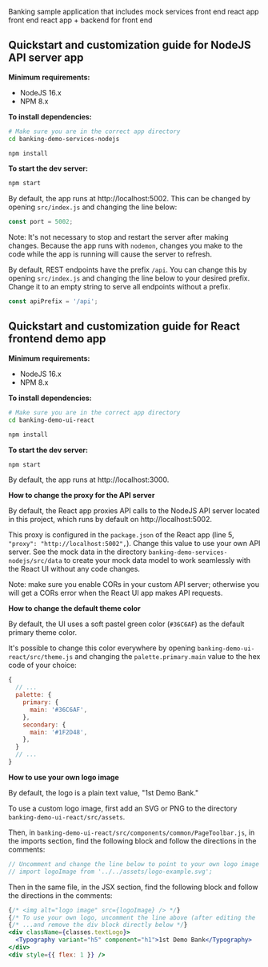 Banking sample application that includes
mock services
front end react app
front end react app + backend for front end

## Quickstart and customization guide for NodeJS API server app

**Minimum requirements:**

- NodeJS 16.x
- NPM 8.x

**To install dependencies:**

```bash
# Make sure you are in the correct app directory
cd banking-demo-services-nodejs

npm install
```

**To start the dev server:**

```bash
npm start
```

By default, the app runs at http://localhost:5002. This can be changed by opening `src/index.js` and changing the line below:

```js
const port = 5002;
```

Note: It's not necessary to stop and restart the server after making changes. Because the app runs with `nodemon`, changes you make to the code while the app is running will cause the server to refresh.

By default, REST endpoints have the prefix `/api`. You can change this by opening `src/index.js` and changing the line below to your desired prefix. Change it to an empty string to serve all endpoints without a prefix.

```js
const apiPrefix = '/api';
```


## Quickstart and customization guide for React frontend demo app

**Minimum requirements:**

- NodeJS 16.x
- NPM 8.x

**To install dependencies:**

```bash
# Make sure you are in the correct app directory
cd banking-demo-ui-react

npm install
```

**To start the dev server:**

```bash
npm start
```

By default, the app runs at http://localhost:3000.

**How to change the proxy for the API server**

By default, the React app proxies API calls to the NodeJS API server located in this project, which runs by default on http://localhost:5002.

This proxy is configured in the `package.json` of the React app (line 5, `"proxy": "http://localhost:5002",`). Change this value to use your own API server. See the mock data in the directory `banking-demo-services-nodejs/src/data` to create your mock data model to work seamlessly with the React UI without any code changes.

Note: make sure you enable CORs in your custom API server; otherwise you will get a CORs error when the React UI app makes API requests.

**How to change the default theme color**

By default, the UI uses a soft pastel green color (`#36C6AF`) as the default primary theme color.

It's possible to change this color everywhere by opening `banking-demo-ui-react/src/theme.js` and changing the `palette.primary.main` value to the hex code of your choice:

```js
{
  // ...
  palette: {
    primary: {
      main: '#36C6AF',
    },
    secondary: {
      main: '#1F2D48',
    },
  }
  // ...
}
```

**How to use your own logo image**

By default, the logo is a plain text value, "1st Demo Bank."

To use a custom logo image, first add an SVG or PNG to the directory `banking-demo-ui-react/src/assets`.

Then, in `banking-demo-ui-react/src/components/common/PageToolbar.js`, in the imports section, find the following block and follow the directions in the comments:

```js
// Uncomment and change the line below to point to your own logo image
// import logoImage from '../../assets/logo-example.svg';
```

Then in the same file, in the JSX section, find the following block and follow the directions in the comments:

```jsx
{/* <img alt="logo image" src={logoImage} /> */}
{/* To use your own logo, uncomment the line above (after editing the 'logoImage' import declaration to point to your own image)... */}
{/* ...and remove the div block directly below */}
<div className={classes.textLogo}>
  <Typography variant="h5" component="h1">1st Demo Bank</Typography>
</div>
<div style={{ flex: 1 }} />
```
